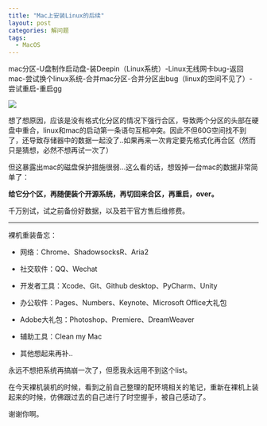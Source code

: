 ```yaml
---
title: "Mac上安装Linux的后续"
layout: post
categories: 解问题
tags:
  - MacOS
---
```


mac分区-U盘制作启动盘-装Deepin（Linux系统）-Linux无线网卡bug-返回mac-尝试换个linux系统-合并mac分区-合并分区出bug（linux的空间不见了）-尝试重启-重启gg

![](http://ohn6qfqhe.bkt.clouddn.com/macover-1.jpg)

想了想原因，应该是没有格式化分区的情况下强行合区，导致两个分区的头部在硬盘中重合，linux和mac的启动第一条语句互相冲突。因此不但60G空间找不到了，还导致存储器中的数据一起没了..如果再来一次肯定要先格式化再合区（然而只是猜想，必然不想再试一次了）

但这暴露出mac的磁盘保护措施很弱...这么看的话，想毁掉一台mac的数据非常简单了：

**给它分个区，再随便装个开源系统，再切回来合区，再重启，over。**

千万别试，试之前备份好数据，以及若干官方售后维修费。

---

裸机重装备忘：

* 网络：Chrome、ShadowsocksR、Aria2


* 社交软件：QQ、Wechat
* 开发者工具：Xcode、Git、Github desktop、PyCharm、Unity
* 办公软件：Pages、Numbers、Keynote、Microsoft Office大礼包
* Adobe大礼包：Photoshop、Premiere、DreamWeaver
* 辅助工具：Clean my Mac
* 其他想起来再补..


永远不想把系统再搞崩一次了，但愿我永远用不到这个list。

在今天裸机装机的时候，看到之前自己整理的配环境相关的笔记，重新在裸机上装起来的时候，仿佛跟过去的自己进行了时空握手，被自己感动了。

谢谢你啊。